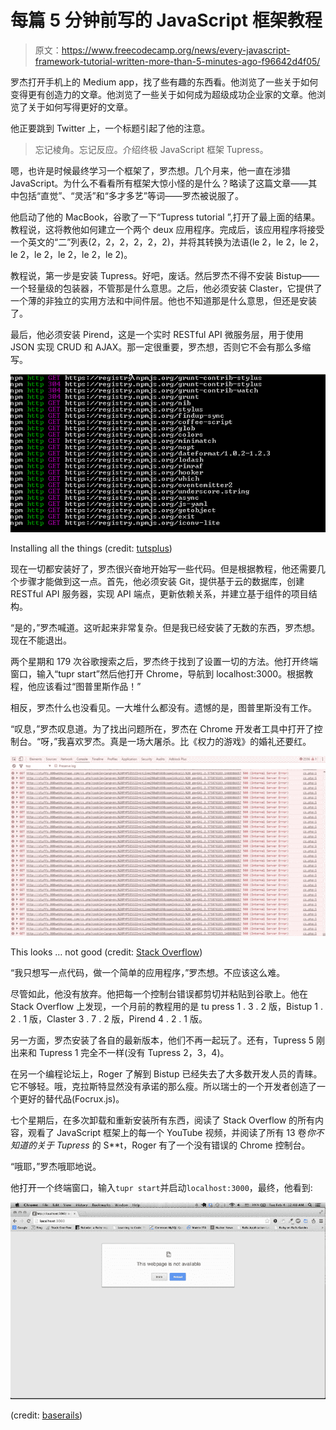 # 每篇 5 分钟前写的 JavaScript 框架教程

> 原文：<https://www.freecodecamp.org/news/every-javascript-framework-tutorial-written-more-than-5-minutes-ago-f96642d4f05/>

罗杰打开手机上的 Medium app，找了些有趣的东西看。他浏览了一些关于如何变得更有创造力的文章。他浏览了一些关于如何成为超级成功企业家的文章。他浏览了关于如何写得更好的文章。

他正要跳到 Twitter 上，一个标题引起了他的注意。

> 忘记棱角。忘记反应。介绍终极 JavaScript 框架 Tupress。

嗯，也许是时候最终学习一个框架了，罗杰想。几个月来，他一直在涉猎 JavaScript。为什么不看看所有框架大惊小怪的是什么？略读了这篇文章——其中包括“直觉”、“灵活”和“多才多艺”等词——罗杰被说服了。

他启动了他的 MacBook，谷歌了一下“Tupress tutorial ”,打开了最上面的结果。教程说，这将教他如何建立一个两个 deux 应用程序。完成后，该应用程序将接受一个英文的“二”列表(2，2，2，2，2，2)，并将其转换为法语(le 2，le 2，le 2，le 2，le 2，le 2，le 2，le 2)。

教程说，第一步是安装 Tupress。好吧，废话。然后罗杰不得不安装 Bistup——一个轻量级的包装器，不管那是什么意思。之后，他必须安装 Claster，它提供了一个薄的非独立的实用方法和中间件层。他也不知道那是什么意思，但还是安装了。

最后，他必须安装 Pirend，这是一个实时 RESTful API 微服务层，用于使用 JSON 实现 CRUD 和 AJAX。那一定很重要，罗杰想，否则它不会有那么多缩写。

![v299B9aGThOY3qd8tdZ4GqElkMrgX9tHp1Z8](img/95c6726103e912fc9e10804729178c40.png)

Installing all the things (credit: [tutsplus](https://webdesign.tutsplus.com/articles/why-i-choose-stylus-and-you-should-too--webdesign-18412))

现在一切都安装好了，罗杰很兴奋地开始写一些代码。但是根据教程，他还需要几个步骤才能做到这一点。首先，他必须安装 Git，提供基于云的数据库，创建 RESTful API 服务器，实现 API 端点，更新依赖关系，并建立基于组件的项目结构。

“是的，”罗杰喊道。这听起来非常复杂。但是我已经安装了无数的东西，罗杰想。现在不能退出。

两个星期和 179 次谷歌搜索之后，罗杰终于找到了设置一切的方法。他打开终端窗口，输入“tupr start”然后他打开 Chrome，导航到 localhost:3000。根据教程，他应该看过“图普里斯作品！”

相反，罗杰什么也没看见。一大堆什么都没有。遗憾的是，图普里斯没有工作。

“叹息，”罗杰叹息道。为了找出问题所在，罗杰在 Chrome 开发者工具中打开了控制台。“呀，”我喜欢罗杰。真是一场大屠杀。比《权力的游戏》的婚礼还要红。

![o6U8kLL7iSyz30SkbGkgFyuNps7GOFITT0aV](img/f0b84b3d347d62442f68c6e90c17d12f.png)

This looks … not good (credit: [Stack Overflow](https://stackoverflow.com/questions/42871478/masses-of-500-internal-server-error-in-console-chrome))

“我只想写一点代码，做一个简单的应用程序，”罗杰想。不应该这么难。

尽管如此，他没有放弃。他把每一个控制台错误都剪切并粘贴到谷歌上。他在 Stack Overflow 上发现，一个月前的教程用的是 tu press 1 . 3 . 2 版，Bistup 1 . 2 . 1 版，Claster 3 . 7 . 2 版，Pirend 4 . 2 . 1 版。

另一方面，罗杰安装了各自的最新版本，他们不再一起玩了。还有，Tupress 5 刚出来和 Tupress 1 完全不一样(没有 Tupress 2，3，4)。

在另一个编程论坛上，Roger 了解到 Bistup 已经失去了大多数开发人员的青睐。它不够轻。哦，克拉斯特显然没有承诺的那么瘦。所以瑞士的一个开发者创造了一个更好的替代品(Focrux.js)。

七个星期后，在多次卸载和重新安装所有东西，阅读了 Stack Overflow 的所有内容，观看了 JavaScript 框架上的每一个 YouTube 视频，并阅读了所有 13 卷*你不知道的关于 Tupress* 的 S**t，Roger 有了一个没有错误的 Chrome 控制台。

“哦耶，”罗杰哦耶地说。

他打开一个终端窗口，输入`tupr start`并启动`localhost:3000`，最终，他看到:

![oDyr0l7pELX0McBNDvsXjIF3tKMhfIdUgzUT](img/5367a8020258d35252dad543185d739d.png)

(credit: [baserails](https://www.baserails.com/blog/debugging-5-common-localhost-errors/))